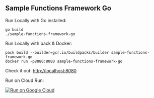 Sample Functions Framework Go
-----------------------------

Run Locally with Go installed:
```
go build
./sample-functions-framework-go
```

Run Locally with pack & Docker:
```
pack build --builder=gcr.io/buildpacks/builder sample-functions-framework-go
docker run -p8080:8080 sample-functions-framework-go
```

Check it out: [http://localhost:8080](http://localhost:8080)

Run on Cloud Run:

[![Run on Google Cloud](https://deploy.cloud.run/button.svg)](https://deploy.cloud.run/?cloudshell_context=cloudrun-gbp)
